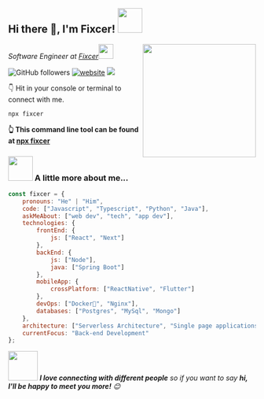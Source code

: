<h2>Hi there 👋, I'm Fixcer! <img src="https://media.giphy.com/media/12oufCB0MyZ1Go/giphy.gif" width="50"></h2>
<img align='right' src="https://media.giphy.com/media/M9gbBd9nbDrOTu1Mqx/giphy.gif" width="230">
<p><em>Software Engineer at <a href="https://fixcer.github.io">Fixcer</a><img src="https://media.giphy.com/media/WUlplcMpOCEmTGBtBW/giphy.gif" width="30"> 
</em></p>

![GitHub followers](https://img.shields.io/github/followers/fixcer?label=Follow&style=social)
[![website](https://img.shields.io/badge/Website-46a2f1.svg?&style=flat-square&logo=Google-Chrome&logoColor=white&link=https://fixcer.github.io/)](https://fixcer.github.io/)
![](https://visitor-badge.glitch.me/badge?page_id=fixcer.fixcer)

👇 Hit in your console or terminal to connect with me.

```bash
npx fixcer
```
**👆 This command line tool can be found at [npx fixcer](https://github.com/fixcer/npx_card)**

### <img src="https://media.giphy.com/media/VgCDAzcKvsR6OM0uWg/giphy.gif" width="50"> A little more about me...  

```javascript
const fixcer = {
    pronouns: "He" | "Him",
    code: ["Javascript", "Typescript", "Python", "Java"],
    askMeAbout: ["web dev", "tech", "app dev"],
    technologies: {
        frontEnd: {
            js: ["React", "Next"]
        },
        backEnd: {
            js: ["Node"],
            java: ["Spring Boot"]
        },
        mobileApp: {
            crossPlatform: ["ReactNative", "Flutter"]
        },
        devOps: ["Docker🐳", "Nginx"],
        databases: ["Postgres", "MySql", "Mongo"]
    },
    architecture: ["Serverless Architecture", "Single page applications"],
    currentFocus: "Back-end Development"
};
```

<img src="https://media.giphy.com/media/LnQjpWaON8nhr21vNW/giphy.gif" width="60"> <em><b>I love connecting with different people</b> so if you want to say <b>hi, I'll be happy to meet you more!</b> 😊</em>

